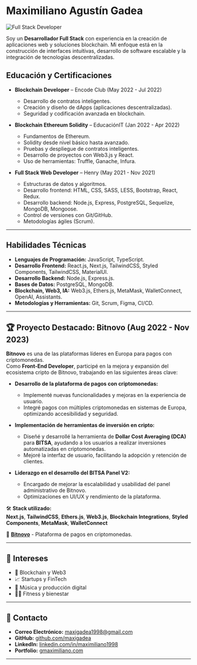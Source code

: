 # Maximiliano Agustín Gadea

![Full Stack Developer](https://miro.medium.com/max/2000/1*Tm6KcKOf_T0xgTZFuZN3sw.jpeg)

Soy un **Desarrollador Full Stack** con experiencia en la creación de aplicaciones web y soluciones blockchain. Mi enfoque está en la construcción de interfaces intuitivas, desarrollo de software escalable y la integración de tecnologías descentralizadas.

## Educación y Certificaciones

- **Blockchain Developer** – Encode Club (May 2022 - Jul 2022)  
  - Desarrollo de contratos inteligentes.  
  - Creación y diseño de dApps (aplicaciones descentralizadas).  
  - Seguridad y codificación avanzada en blockchain.  

- **Blockchain Ethereum Solidity** – EducaciónIT (Jan 2022 - Apr 2022)  
  - Fundamentos de Ethereum.  
  - Solidity desde nivel básico hasta avanzado.  
  - Pruebas y despliegue de contratos inteligentes.  
  - Desarrollo de proyectos con Web3.js y React.  
  - Uso de herramientas: Truffle, Ganache, Infura.  

- **Full Stack Web Developer** – Henry (May 2021 - Nov 2021)  
  - Estructuras de datos y algoritmos.  
  - Desarrollo frontend: HTML, CSS, SASS, LESS, Bootstrap, React, Redux.  
  - Desarrollo backend: Node.js, Express, PostgreSQL, Sequelize, MongoDB, Mongoose.  
  - Control de versiones con Git/GitHub.  
  - Metodologías ágiles (Scrum).  

---

## Habilidades Técnicas

- **Lenguajes de Programación:** JavaScript, TypeScript.  
- **Desarrollo Frontend:** React.js, Next.js, TailwindCSS, Styled Components, TailwindCSS, MaterialUI.  
- **Desarrollo Backend:** Node.js, Express.js.  
- **Bases de Datos:** PostgreSQL, MongoDB.  
- **Blockchain, Web3, IA:** Web3.js, Ethers.js, MetaMask, WalletConnect, OpenAI, Assistants.  
- **Metodologías y Herramientas:** Git, Scrum, Figma, CI/CD.  

---

## 🏆 Proyecto Destacado: **Bitnovo** (Aug 2022 - Nov 2023)  

**Bitnovo** es una de las plataformas líderes en Europa para pagos con criptomonedas.  
Como **Front-End Developer**, participé en la mejora y expansión del ecosistema cripto de Bitnovo, trabajando en las siguientes áreas clave:

- **Desarrollo de la plataforma de pagos con criptomonedas:**  
  - Implementé nuevas funcionalidades y mejoras en la experiencia de usuario.  
  - Integré pagos con múltiples criptomonedas en sistemas de Europa, optimizando accesibilidad y seguridad.  

- **Implementación de herramientas de inversión en cripto:**  
  - Diseñé y desarrollé la herramienta de **Dollar Cost Averaging (DCA)** para **BITSA**, ayudando a los usuarios a realizar inversiones automatizadas en criptomonedas.  
  - Mejoré la interfaz de usuario, facilitando la adopción y retención de clientes.  

- **Liderazgo en el desarrollo del BITSA Panel V2:**  
  - Encargado de mejorar la escalabilidad y usabilidad del panel administrativo de Bitnovo.  
  - Optimizaciones en UI/UX y rendimiento de la plataforma.  

🛠 **Stack utilizado:**  
**Next.js**, **TailwindCSS**, **Ethers.js**, **Web3.js**, **Blockchain Integrations**, **Styled Components**, **MetaMask**, **WalletConnect**  

🔗 **[Bitnovo](https://pay.bitnovo.com/)** - Plataforma de pagos en criptomonedas.  

---

## 🎯 Intereses

- 🚀 Blockchain y Web3  
- 📈 Startups y FinTech  
- 🎵 Música y producción digital  
- 🏋️‍♂️ Fitness y bienestar  

---

## 📩 Contacto

- **Correo Electrónico:** [maxigadea1998@gmail.com](mailto:maxigadea1998@gmail.com)  
- **GitHub:** [github.com/maxigadea](https://github.com/maxigadea)  
- **LinkedIn:** [linkedin.com/in/maximiliano1998](https://www.linkedin.com/in/maximiliano1998/)  
- **Portfolio:** [gmaximiliano.com](https://www.gmaximiliano.com/)  

---
